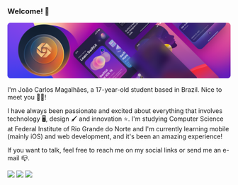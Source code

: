 ### Welcome! 👋
![GitHub](cover.png)

I'm João Carlos Magalhães, a 17-year-old student based in Brazil. Nice to meet you 🥳🥳!


I have always been passionate and excited about everything that involves technology 🖥, design 🖌 and innovation ⭐️. I'm studying Computer Science at Federal Institute of Rio Grande do Norte and I'm currently learning mobile (mainly iOS) and web development, and it's been an amazing experience!

If you want to talk, feel free to reach me on my social links or send me an e-mail 📪.
<div> 
   <a href="https://instagram.com/joaocarlos_mag" target="_blank"><img src="https://img.shields.io/badge/-Instagram-%23E4405F?style=for-the-badge&logo=instagram&logoColor=white" target="_blank"></a>
  <a href="https://www.youtube.com/c/JoãoCarlosMagalhães/featured" target="_blank"><img src="https://img.shields.io/badge/YouTube-FF0000?style=for-the-badge&logo=youtube&logoColor=white" target="_blank"></a>
  <a href="https://www.linkedin.com/in/joão-carlos-magalhães-a0b068218/" target="_blank"><img src="https://img.shields.io/badge/-LinkedIn-%230077B5?style=for-the-badge&logo=linkedin&logoColor=white" target="_blank"></a> 
</div>


